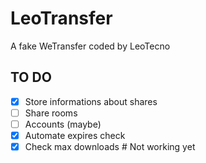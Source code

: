 # LeoTransfer

A fake WeTransfer coded by LeoTecno

## TO DO
- [X] Store informations about shares
- [ ] Share rooms
- [ ] Accounts (maybe)
- [X] Automate expires check
- [X] Check max downloads # Not working yet
